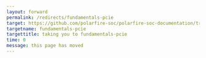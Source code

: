 ```yaml
---
layout: forward
permalink: /redirects/fundamentals-pcie
target: https://github.com/polarfire-soc/polarfire-soc-documentation/tree/master/knowledge-base
targetname: fundamentals-pcie
targettitle: taking you to fundamentals-pcie
time: 0
message: this page has moved
---
```


